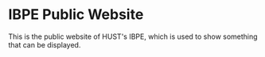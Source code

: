 
# IBPE Public Website

This is the public website of HUST's IBPE, which is used to show something that can be displayed.